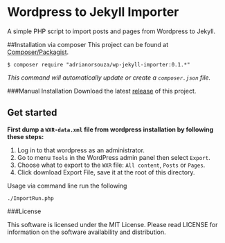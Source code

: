 Wordpress to Jekyll Importer
============================

A simple PHP script to import posts and pages from Wordpress to Jekyll.

##Installation via composer
This project can be found at [Composer/Packagist](https://packagist.org/packages/adrianorsouza/wp-jekyll-importer).

	$ composer require "adrianorsouza/wp-jekyll-importer:0.1.*"
  
*This command will automatically update or create a `composer.json` file.*

###Manual Installation
Download the latest [release](https://github.com/adrianorsouza/wordpress-jekyll-importer/releases) of this project.


## Get started 

**First dump a `WXR-data.xml` file from wordpress installation by following these steps:**

1. Log in to that wordpress as an administrator.
2. Go to menu `Tools` in the WordPress admin panel then select `Export`.
3. Choose what to export to the `WXR` file:  `All content`, `Posts` or `Pages`.
4. Click download Export File, save it at the root of this directory.


Usage via command line run the following

	./ImportRun.php

###License

This software is licensed under the MIT License. Please read LICENSE for information on the software availability and distribution.



